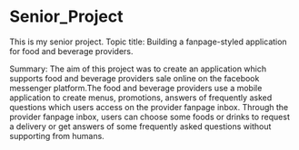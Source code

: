 # Senior_Project
This is my senior project.
Topic title: Building a fanpage-styled application for food and beverage providers.

Summary: 
  The aim of this project was to create an application which supports food and beverage providers
sale online on the facebook messenger platform.The food and beverage providers use a mobile application 
to create menus, promotions, answers of frequently asked questions which users access on the provider fanpage inbox. 
Through the provider fanpage inbox, users can choose some foods or drinks to request a delivery
or get answers of some frequently asked questions without supporting from humans.

